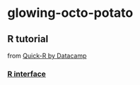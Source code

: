 # glowing-octo-potato

## R tutorial
from [Quick-R by Datacamp](https://www.statmethods.net/index.html)

### [R interface](https://github.com/nataliatyzhinova/glowing-octo-potato/blob/master/index.md)
